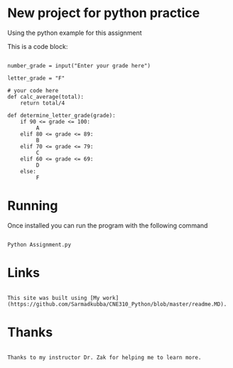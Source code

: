 # New project for python practice 
Using the python example for this assignment 


This is a code block:
``` 

number_grade = input("Enter your grade here")

letter_grade = "F"

# your code here
def calc_average(total):
    return total/4

def determine_letter_grade(grade):
    if 90 <= grade <= 100:
         A
    elif 80 <= grade <= 89:
         B
    elif 70 <= grade <= 79:
         C
    elif 60 <= grade <= 69:
         D
    else:
         F
```

# Running
Once installed you can run the program with the following command
```

Python Assignment.py
```
# Links
```

This site was built using [My work](https://github.com/Sarmadkubba/CNE310_Python/blob/master/readme.MD).
```
# Thanks

```

Thanks to my instructor Dr. Zak for helping me to learn more. 
```